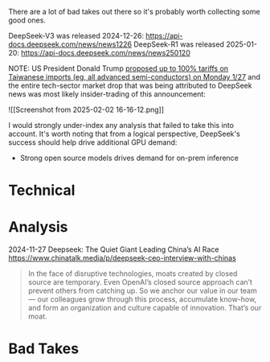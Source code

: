 There are a lot of bad takes out there so it's probably worth collecting some good ones.

DeepSeek-V3 was released 2024-12-26: https://api-docs.deepseek.com/news/news1226
DeepSeek-R1 was released 2025-01-20: https://api-docs.deepseek.com/news/news250120

NOTE: US President Donald Trump [proposed up to 100% tariffs on Taiwanese imports (eg, all advanced semi-conductors) on Monday 1/27](https://www.theverge.com/2025/1/27/24353388/trump-tariffs-chips-act-ai-deepseek) and the entire tech-sector market drop that was being attributed to DeepSeek news was most likely insider-trading of this announcement:

![[Screenshot from 2025-02-02 16-16-12.png]]

I would strongly under-index any analysis that failed to take this into account. It's worth noting that from a logical perspective, DeepSeek's success should help drive additional GPU demand:
- Strong open source models drives demand for on-prem inference


# Technical


# Analysis
2024-11-27 Deepseek: The Quiet Giant Leading China’s AI Race
https://www.chinatalk.media/p/deepseek-ceo-interview-with-chinas
> In the face of disruptive technologies, moats created by closed source are temporary. Even OpenAI’s closed source approach can’t prevent others from catching up. So we anchor our value in our team — our colleagues grow through this process, accumulate know-how, and form an organization and culture capable of innovation. That’s our moat.


# Bad Takes